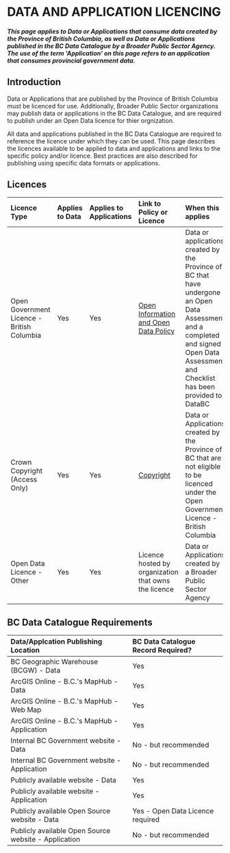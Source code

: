 # DATA AND APPLICATION LICENCING 
##### _This page applies to Data or Applications that consume data created by the Province of British Columbia, as well as Data or Applications published in the BC Data Catalogue by a Broader Public Sector Agency. The use of the term 'Application' on this page refers to an application that consumes provincial government data._

## Introduction
Data or Applications that are published by the Province of British Columbia must be licenced for use. Additionally, Broader Public Sector organizations may publish data or applications in the BC Data Catalogue, and are required to publish under an Open Data licence for thier orgnization.

All data and applications published in the BC Data Catalogue are required to reference the licence under which they can be used. This page describes the licences available to be applied to data and applications and links to the specific policy and/or licence. Best practices are also described for publishing using specific data formats or applications.

## Licences
|**Licence Type**|**Applies to Data**|**Applies to Applications**|**Link to Policy or Licence**|**When this applies**|
|:---|:---|:---|:---|:---|
|Open Government Licence - British Columbia|Yes|Yes|[Open Information and Open Data Policy](https://www2.gov.bc.ca/assets/gov/british-columbians-our-governments/services-policies-for-government/information-management-technology/information-privacy/resources/policies-guidelines/open-information-open-data-policy.pdf)|Data or applications created by the Province of BC that have undergone an Open Data Assessment and a completed and signed Open Data Assessment and Checklist has been provided to DataBC|
|Crown Copyright (Access Only)|Yes|Yes|[Copyright](https://www2.gov.bc.ca/gov/content/home/copyright)|Data or Applications created by the Province of BC that are not eligible to be licenced under the Open Government Licence - British Columbia|
|Open Data Licence - Other|Yes|Yes|Licence hosted by organization that owns the licence|Data or Applications created by a Broader Public Sector Agency|

## BC Data Catalogue Requirements
|**Data/Applcation Publishing Location**|**BC Data Catalogue Record Required?**|
|:---|:---|
|BC Geographic Warehouse (BCGW) - Data|Yes|
|ArcGIS Online - B.C.'s MapHub - Data|Yes|
|ArcGIS Online - B.C.'s MapHub - Web Map|Yes|
|ArcGIS Online - B.C.'s MapHub - Application|Yes|
|Internal BC Government website - Data|No - but recommended|
|Internal BC Government website - Application|No - but recommended|
|Publicly available website - Data|Yes|
|Publicly available website - Application|Yes|
|Publicly available Open Source website - Data|Yes - Open Data Licence required|
|Publicly available Open Source website - Application|No - but recommended|
